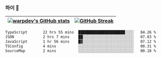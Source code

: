 
### 하이 👋
[![warpdev's GitHub stats](https://github-readme-stats.vercel.app/api?username=warpdev&show_icons=true&theme=vue-dark)](#) |[![GitHub Streak](https://github-readme-streak-stats.herokuapp.com/?user=warpdev&theme=dark)](#)
--- | --- |
<!--START_SECTION:waka-->

```txt
TypeScript       22 hrs 55 mins  █████████████████████░░░░   84.26 %
JSON             2 hrs 7 mins    ██░░░░░░░░░░░░░░░░░░░░░░░   07.83 %
JavaScript       1 hr 56 mins    █▓░░░░░░░░░░░░░░░░░░░░░░░   07.12 %
TSConfig         4 mins          ░░░░░░░░░░░░░░░░░░░░░░░░░   00.31 %
SourceMap        2 mins          ░░░░░░░░░░░░░░░░░░░░░░░░░   00.18 %
```

<!--END_SECTION:waka-->

<!--
**warpdev/warpdev** is a ✨ _special_ ✨ repository because its `README.md` (this file) appears on your GitHub profile.

Here are some ideas to get you started:

- 🔭 I’m currently working on ...
- 🌱 I’m currently learning ...
- 👯 I’m looking to collaborate on ...
- 🤔 I’m looking for help with ...
- 💬 Ask me about ...
- 📫 How to reach me: ...
- 😄 Pronouns: ...
- ⚡ Fun fact: ...
-->
